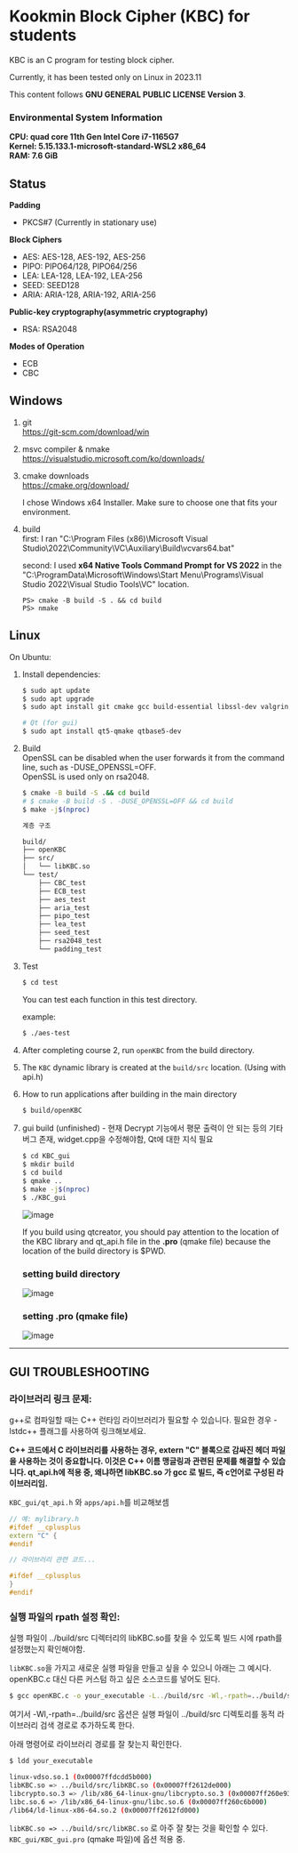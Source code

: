 # Kookmin Block Cipher (KBC) for students
KBC is an C program for testing block cipher.

Currently, it has been tested only on Linux in 2023.11

This content follows **GNU GENERAL PUBLIC LICENSE Version 3**.

### Environmental System Information
**CPU: quad core 11th Gen Intel Core i7-1165G7**\
**Kernel: 5.15.133.1-microsoft-standard-WSL2 x86_64**\
**RAM: 7.6 GiB**
## Status

**Padding**
- PKCS#7 (Currently in stationary use)

**Block Ciphers**
- AES:  AES-128, AES-192, AES-256
- PIPO: PIPO64/128, PIPO64/256
- LEA:  LEA-128, LEA-192, LEA-256
- SEED: SEED128
- ARIA: ARIA-128, ARIA-192, ARIA-256

**Public-key cryptography(asymmetric cryptography)**
- RSA: RSA2048

**Modes of Operation**
- ECB
- CBC
## Windows
1. git  
   https://git-scm.com/download/win
   
2. msvc compiler & nmake  
   https://visualstudio.microsoft.com/ko/downloads/  
   
3. cmake downloads  
    https://cmake.org/download/

    <!--![image](https://github.com/cryptogus/Kookmin-Block-Cipher/assets/60291830/32ba3154-f3ea-4250-aef7-a955ad36e43c)-->
   I chose Windows x64 Installer. Make sure to choose one that fits your environment.

4. build  
   first: I ran "C:\Program Files (x86)\Microsoft Visual Studio\2022\Community\VC\Auxiliary\Build\vcvars64.bat"
   
   second: I used **x64 Native Tools Command Prompt for VS 2022** in the "C:\ProgramData\Microsoft\Windows\Start Menu\Programs\Visual Studio 2022\Visual Studio Tools\VC" location.
   ```shell
   PS> cmake -B build -S . && cd build
   PS> nmake
   ```
## Linux

On Ubuntu:

1. Install dependencies:
    
    ```bash
    $ sudo apt update
    $ sudo apt upgrade
    $ sudo apt install git cmake gcc build-essential libssl-dev valgrind
    
    # Qt (for gui)
    $ sudo apt install qt5-qmake qtbase5-dev
    ```

2. Build  
    OpenSSL can be disabled when the user forwards it from the command line, such as -DUSE_OPENSSL=OFF.  
    OpenSSL is used only on rsa2048.
    ```bash
    $ cmake -B build -S .&& cd build
    # $ cmake -B build -S . -DUSE_OPENSSL=OFF && cd build
    $ make -j$(nproc)
    ```
    ```bash
    계층 구조
    
    build/
    ├── openKBC
    ├── src/
    │   └── libKBC.so
    └── test/
        ├── CBC_test
        ├── ECB_test
        ├── aes_test
        ├── aria_test
        ├── pipo_test
        ├── lea_test
        ├── seed_test
        ├── rsa2048_test
        └── padding_test
    ```

3. Test
    ```bash
    $ cd test
    ```
    You can test each function in this test directory.  

    example:
    ```bash
    $ ./aes-test
    ```

4. After completing course 2, run `openKBC` from the build directory.

5. The `KBC` dynamic library is created at the `build/src` location. (Using with api.h)

6. How to run applications after building in the main directory
    ```bash
    $ build/openKBC
    ```
7. gui build (unfinished) - 현재 Decrypt 기능에서 평문 출력이 안 되는 등의 기타 버그 존재, widget.cpp을 수정해야함, Qt에 대한 지식 필요
    ```bash
    $ cd KBC_gui
    $ mkdir build
    $ cd build
    $ qmake ..
    $ make -j$(nproc)
    $ ./KBC_gui
    ```

    <!-- ![image](https://github.com/cryptogus/Kookmin-Block-Cipher/assets/60291830/f247afd6-a1d5-4144-95c9-ad59ec7503d7) -->
    ![image](https://github.com/cryptogus/Kookmin-Block-Cipher/assets/60291830/270e46c1-a1f0-4883-8276-0abf07235dd7)

    If you build using qtcreator, you should pay attention to the location of the KBC library and qt_api.h file in the **.pro** (qmake file) because the location of the build directory is $PWD.

    ### setting build directory
    ![image](https://github.com/cryptogus/Kookmin-Block-Cipher/assets/60291830/846e10b7-abfa-43b6-887e-cef07fe74369)  
    ### setting .pro (qmake file)  
    ![image](https://github.com/cryptogus/Kookmin-Block-Cipher/assets/60291830/eaf4f252-0129-4e84-9b9a-876f4e8c2115)  

---

## GUI TROUBLESHOOTING

### 라이브러리 링크 문제:

g++로 컴파일할 때는 C++ 런타임 라이브러리가 필요할 수 있습니다. 필요한 경우 -lstdc++ 플래그를 사용하여 링크해보세요.

**C++ 코드에서 C 라이브러리를 사용하는 경우, extern "C" 블록으로 감싸진 헤더 파일을 사용하는 것이 중요합니다. 이것은 C++ 이름 맹글링과 관련된 문제를 해결할 수 있습니다. qt_api.h에 적용 중, 왜냐하면 libKBC.so 가 gcc 로 빌드, 즉 c언어로 구성된 라이브러리임.**   

`KBC_gui/qt_api.h` 와 `apps/api.h`를 비교해보셈
```cpp
// 예: mylibrary.h
#ifdef __cplusplus
extern "C" {
#endif

// 라이브러리 관련 코드...

#ifdef __cplusplus
}
#endif
```


### 실행 파일의 rpath 설정 확인:

실행 파일이 ../build/src 디렉터리의 libKBC.so를 찾을 수 있도록 빌드 시에 rpath를 설정했는지 확인해야함.

`libKBC.so`을 가지고 새로운 실행 파일을 만들고 싶을 수 있으니 아래는 그 예시다. openKBC.c 대신 다른 커스텀 하고 싶은 소스코드를 넣어도 된다.
```bash
$ gcc openKBC.c -o your_executable -L../build/src -Wl,-rpath=../build/src -lKBC -lcrypto
```
여기서 -Wl,-rpath=../build/src 옵션은 실행 파일이 ../build/src 디렉토리를 동적 라이브러리 검색 경로로 추가하도록 한다.

아래 명령어로 라이브러리 경로를 잘 찾는지 확인한다.
```bash
$ ldd your_executable

linux-vdso.so.1 (0x00007ffdcdd5b000)
libKBC.so => ../build/src/libKBC.so (0x00007ff2612de000)
libcrypto.so.3 => /lib/x86_64-linux-gnu/libcrypto.so.3 (0x00007ff260e93000)
libc.so.6 => /lib/x86_64-linux-gnu/libc.so.6 (0x00007ff260c6b000)
/lib64/ld-linux-x86-64.so.2 (0x00007ff2612fd000)
```
`libKBC.so => ../build/src/libKBC.so` 로 아주 잘 찾는 것을 확인할 수 있다.  
`KBC_gui/KBC_gui.pro` (qmake 파일)에 옵션 적용 중.  

<!-- ### 나의 Qt 스승  
https://gitlab.com/gilgil/gr -->
